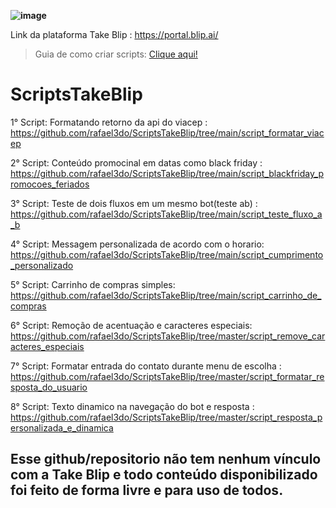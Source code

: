 **![image](https://user-images.githubusercontent.com/18338341/150648450-f6604184-079c-4e66-bf9b-ed6ca7403eb0.png)**

Link da plataforma Take Blip : https://portal.blip.ai/ 
>Guia de como criar scripts: <a href="https://github.com/rafael3do/ScriptsTakeBlip/tree/master/Guia%20de%20como%20criar%20scripts">Clique aqui!</a>
# ScriptsTakeBlip
1° Script: Formatando retorno da api do viacep : https://github.com/rafael3do/ScriptsTakeBlip/tree/main/script_formatar_viacep

2° Script: Conteúdo promocinal em datas como black friday : https://github.com/rafael3do/ScriptsTakeBlip/tree/main/script_blackfriday_promocoes_feriados

3° Script: Teste de dois fluxos em um mesmo bot(teste ab) : https://github.com/rafael3do/ScriptsTakeBlip/tree/main/script_teste_fluxo_a_b

4° Script: Messagem personalizada de acordo com o horario: https://github.com/rafael3do/ScriptsTakeBlip/tree/main/script_cumprimento_personalizado

5° Script: Carrinho de compras simples: https://github.com/rafael3do/ScriptsTakeBlip/tree/main/script_carrinho_de_compras

6° Script: Remoção de acentuação e caracteres especiais: https://github.com/rafael3do/ScriptsTakeBlip/tree/master/script_remove_caracteres_especiais

7° Script: Formatar entrada do contato durante menu de escolha : https://github.com/rafael3do/ScriptsTakeBlip/tree/master/script_formatar_resposta_do_usuario

8° Script: Texto dinamico na navegação do bot e resposta : https://github.com/rafael3do/ScriptsTakeBlip/tree/master/script_resposta_personalizada_e_dinamica

## **Esse github/repositorio não tem nenhum vínculo com a Take Blip e todo conteúdo disponibilizado foi feito de forma livre e para uso de todos.**
